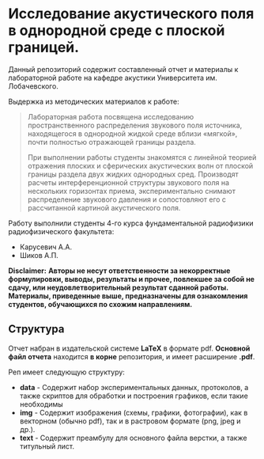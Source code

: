 # Исследование акустического поля в однородной среде с плоской границей.

Данный репозиторий содержит составленный отчет и материалы к лабораторной работе на кафедре акустики Университета им. Лобачевского.

 
Выдержка из методических материалов к работе:
>Лабораторная работа посвящена исследованию пространственного распределения звукового поля источника, находящегося в
>однородной жидкой среде вблизи «мягкой», почти полностью отражающей границы раздела.
>
>При выполнении работы студенты знакомятся с линейной теорией отражения плоских и сферических акустических волн от
>плоской границы раздела двух жидких однородных сред. Производят расчеты интерференционной структуры звукового поля на
>нескольких горизонтах приема, экспериментально снимают распределение звукового давления и сопостовляют его с
>рассчитанной картиной акустического поля. 

Работу выполнили студенты 4-го курса фундаментальной радиофизики радиофизического факультета:
 - Карусевич А.А.
 - Шиков А.П.


**Disclaimer:**
**Авторы не несут ответственности за некорректные формулировки, выводы, результаты и прочее, повлекшее за собой не сдачу, или неудовлетворительный результат сданной работы. Материалы, приведенные выше, предназначены для ознакомления студентов, обучающихся по схожим направлениям.**

## Структура
Отчет набран в издательской системе **LaTeX** в формате pdf. 
**Основной файл отчета** находится **в корне** репозитория, и имеет
расширение **.pdf**.

Реп имеет следующую структуру:
- **data** - Содержит набор экспериментальных данных, протоколов, а также скриптов для обработки и построения графиков,
  если такие необходимы
- **img** - Содержит изображения (схемы, графики, фотографии), как в векторном (обычно pdf), так и в растровом формате
  (png, jpeg и др.).
- **text** - Содержит преамбулу для основного файла верстки, а также титульный лист.

